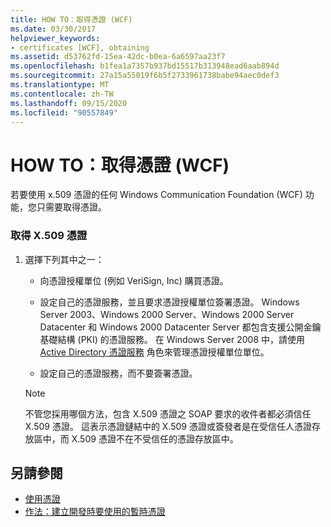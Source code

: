 ```yaml
---
title: HOW TO：取得憑證 (WCF)
ms.date: 03/30/2017
helpviewer_keywords:
- certificates [WCF], obtaining
ms.assetid: d53762fd-15ea-42dc-b0ea-6a6597aa23f7
ms.openlocfilehash: b1fea1a7357b937bd15517b313948ead6aab894d
ms.sourcegitcommit: 27a15a55019f6b5f2733961738babe94aec0def3
ms.translationtype: MT
ms.contentlocale: zh-TW
ms.lasthandoff: 09/15/2020
ms.locfileid: "90557849"
---
```

# <a name="how-to-obtain-a-certificate-wcf"></a>HOW TO：取得憑證 (WCF)
若要使用 x.509 憑證的任何 Windows Communication Foundation (WCF) 功能，您只需要取得憑證。  
  
### <a name="to-obtain-an-x509-certificate"></a>取得 X.509 憑證  
  
1. 選擇下列其中之一：  
  
    - 向憑證授權單位 (例如 VeriSign, Inc) 購買憑證。  
  
    - 設定自己的憑證服務，並且要求憑證授權單位簽署憑證。 Windows Server 2003、Windows 2000 Server、Windows 2000 Server Datacenter 和 Windows 2000 Datacenter Server 都包含支援公開金鑰基礎結構 (PKI) 的憑證服務。 在 Windows Server 2008 中，請使用 [Active Directory 憑證服務](/previous-versions/windows/it-pro/windows-server-2008-R2-and-2008/cc731564(v=ws.10)) 角色來管理憑證授權單位單位。  
  
    - 設定自己的憑證服務，而不要簽署憑證。  
  
    > [!NOTE]
    > 不管您採用哪個方法，包含 X.509 憑證之 SOAP 要求的收件者都必須信任 X.509 憑證。 這表示憑證鏈結中的 X.509 憑證或簽發者是在受信任人憑證存放區中，而 X.509 憑證不在不受信任的憑證存放區中。  
  
## <a name="see-also"></a>另請參閱

- [使用憑證](working-with-certificates.md)
- [作法：建立開發時要使用的暫時憑證](how-to-create-temporary-certificates-for-use-during-development.md)
